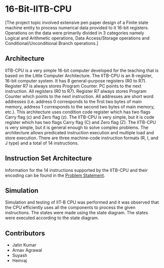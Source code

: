 # 16-Bit-IITB-CPU
[The project topic involved extensive pen paper design of a Finite state
machine entity to process numerical data provided to it 16-bit registers.
Operations on the data were primarily divided in 3 categories namely Logical
and Arithmetic operations, Data Access/Storage operations and
Conditional/Unconditional Branch operations.]

## Architecture
IITB-CPU is a very simple 16-bit computer developed for the teaching that is based on the Little
Computer Architecture. The IITB-CPU is an 8-register, 16-bit computer system. It has 8 general-purpose
registers (R0 to R7). Register R7 is always stores Program Counter. PC points to the next instruction. All
registers (R0 to R7). Register R7 always stores Program Counter which points to the next instruction. All
addresses are short word addresses (i.e. address 0 corresponds to the first two bytes of main memory,
address 1 corresponds to the second two bytes of main memory, etc.). This architecture uses condition
code register which has two flags Carry flag (c) and Zero flag (z). The IITB-CPU is very simple, but it is
code register which has two flags Carry flag (C) and Zero flag (Z). The IITB-CPU is very simple, but it is
general enough to solve complex problems. The architecture allows predicated instruction execution
and multiple load and store execution. There are three machine-code instruction formats (R, I, and J
type) and a total of 14 instructions.

## Instruction Set Architecture
Information for the 14 instructions supported by the IITB-CPU and their encoding can be found in the [Problem Statement](https://github.com/SohamInamdar142857/EE224_16_bit_CPU/blob/main/EE224-IITB-CPU-Project.pdf).

## Simulation
Simulation and testing of IIT-B CPU was performed and it was observed that the CPU efficiently uses all the components to process the given instructions. The states were made using the state diagram. The states were executed according to the state diagram.


## Contributors
* Jatin Kumar
* Arnav Agrawal
* Suyash
* Hemraj
